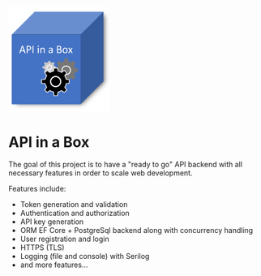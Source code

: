 <img src="./images/logo.png" width="200">

# API in a Box
The goal of this project is to have a "ready to go" API backend with all necessary features in order to scale web development. 

Features include:
- Token generation and validation 
- Authentication and authorization
- API key generation
- ORM EF Core + PostgreSql backend along with concurrency handling
- User registration and login
- HTTPS (TLS)
- Logging (file and console) with Serilog
- and more features...

